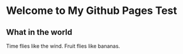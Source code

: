 # Welcome to My Github Pages Test

## What in the world

Time flies like the wind. Fruit flies like bananas.

